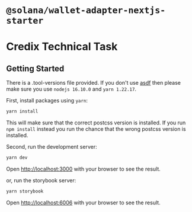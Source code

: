 # `@solana/wallet-adapter-nextjs-starter`

# Credix Technical Task

## Getting Started

There is a .tool-versions file provided. If you don't use [asdf](https://asdf-vm.com/) then please make sure you use `nodejs 16.10.0` and `yarn 1.22.17`.

First, install packages using `yarn`:

```bash
yarn install
```

This will make sure that the correct postcss version is installed.
If you run `npm install` instead you run the chance that the wrong postcss version is installed.

Second, run the development server:

```bash
yarn dev
```

Open [http://localhost:3000](http://localhost:3000) with your browser to see the result.

or, run the storybook server:

```bash
yarn storybook
```

Open [http://localhost:6006](http://localhost:6006) with your browser to see the result.
